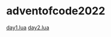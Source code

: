 # adventofcode2022

[day1.lua](https://adventofcode.com/2022/day/1)
[day2.lua](https://adventofcode.com/2022/day/2)
